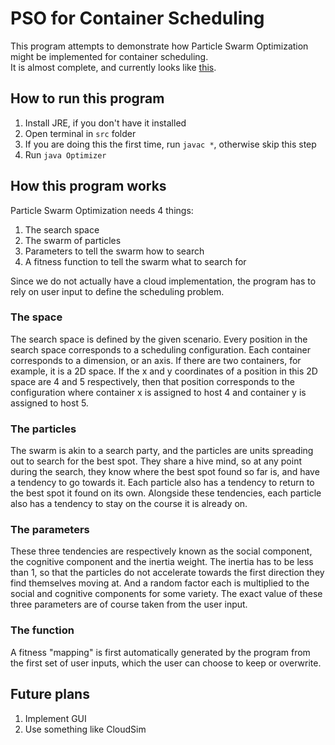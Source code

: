 # PSO for Container Scheduling

This program attempts to demonstrate how Particle Swarm Optimization might be implemented for container scheduling. \
It is almost complete, and currently looks like [this](https://youtu.be/KRO44ZWNkkk).

## How to run this program

1. Install JRE, if you don't have it installed
2. Open terminal in `src` folder
3. If you are doing this the first time, run `javac *`, otherwise skip this step
4. Run `java Optimizer`

## How this program works

Particle Swarm Optimization needs 4 things:

1. The search space
2. The swarm of particles
3. Parameters to tell the swarm how to search
4. A fitness function to tell the swarm what to search for

Since we do not actually have a cloud implementation, the program has to rely on user input to define the scheduling problem.

### The space

The search space is defined by the given scenario. Every position in the search space corresponds to a scheduling configuration. Each container corresponds to a dimension, or an axis. If there are two containers, for example, it is a 2D space. If the x and y coordinates of a position in this 2D space are 4 and 5 respectively, then that position corresponds to the configuration where container x is assigned to host 4 and container y is assigned to host 5.

### The particles

The swarm is akin to a search party, and the particles are units spreading out to search for the best spot. They share a hive mind, so at any point during the search, they know where the best spot found so far is, and have a tendency to go towards it. Each particle also has a tendency to return to the best spot it found on its own. Alongside these tendencies, each particle also has a tendency to stay on the course it is already on.

### The parameters

These three tendencies are respectively known as the social component, the cognitive component and the inertia weight. The inertia has to be less than 1, so that the particles do not accelerate towards the first direction they find themselves moving at. And a random factor each is multiplied to the social and cognitive components for some variety. The exact value of these three parameters are of course taken from the user input.

### The function

A fitness "mapping" is first automatically generated by the program from the first set of user inputs, which the user can choose to keep or overwrite.

## Future plans

1. Implement GUI
2. Use something like CloudSim